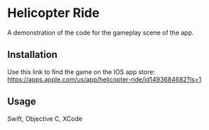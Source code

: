 # Helicopter Ride

A demonstration of the code for the gameplay scene of the app.

## Installation

Use this link to find the game on the IOS app store: https://apps.apple.com/us/app/helicopter-ride/id1493684682?ls=1

## Usage
Swift, Objective C, XCode




